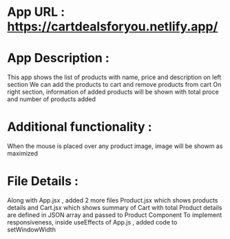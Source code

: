 # App URL : https://cartdealsforyou.netlify.app/ 
# App Description :
This app shows the list of products with name, price and description on left section
We can add the products to cart and remove products from cart
On right section, information of added products will be shown with total proce and number of products added

# Additional functionality :
When the mouse is placed over any product image, image will be showm as maximized

# File Details  :
 Along with App.jsx , added 2 more files Product.jsx which shows products details and Cart.jsx which shows summary of Cart with total
 Product details are defined in JSON array and passed to Product Component
 To implement responsiveness, inside useEffects of App.js , added code to setWindowWidth
